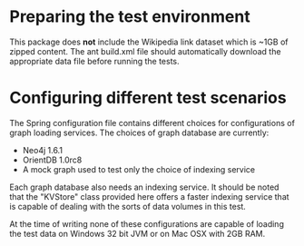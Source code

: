 # Preparing the test environment #
This package does **not** include the Wikipedia link dataset which is ~1GB of zipped content.
The ant build.xml file should automatically download the appropriate data file before running the tests.

# Configuring different test scenarios #
The Spring configuration file contains different choices for configurations of graph loading services.
The choices of graph database are currently:
  * Neo4j 1.6.1
  * OrientDB 1.0rc8
  * A mock graph used to test only the choice of indexing service

Each graph database also needs an indexing service. It should be noted that the "KVStore" class provided here offers a faster indexing service that is capable of dealing with the sorts of data volumes in this test.


At the time of writing none of these configurations are capable of loading the test data on Windows 32 bit JVM or on Mac OSX with 2GB RAM.